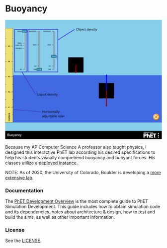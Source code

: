 Buoyancy
================

![Explanatory diagram](diagram.png)

Because my AP Computer Science A professor also taught physics, I designed this interactive PhET lab according his desired specifications to help his students visually comprehend buoyancy and buoyant forces. His classes utilize a [deployed instance](https://jadenpete.github.io/BuoyancyPhET-built/buoyancy_en_adapted-from-phet.html).

NOTE: As of 2020, the University of Colorado, Boulder is developing a [more extensive lab](https://phet.colorado.edu/sims/html/density/latest/density_en.html).

### Documentation
The <a href="https://github.com/phetsims/phet-info/blob/master/doc/phet-development-overview.md" target="_blank">PhET Development Overview</a> is the most complete guide to PhET Simulation
Development. This guide includes how to obtain simulation code and its dependencies, notes about architecture & design, how to test and build
the sims, as well as other important information.

### License
See the <a href="https://github.com/jadenPete/BuoyancyPhET/blob/master/LICENSE.txt" target="_blank">LICENSE</a>.
